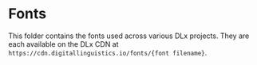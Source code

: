# Fonts

This folder contains the fonts used across various DLx projects. They are each available on the DLx CDN at `https://cdn.digitallinguistics.io/fonts/{font filename}`.
